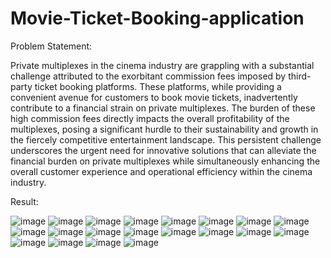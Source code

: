 # Movie-Ticket-Booking-application

 Problem Statement: 

Private multiplexes in the cinema industry are grappling with a substantial challenge attributed to the exorbitant commission fees imposed by third-party ticket booking platforms. These platforms, while providing a convenient avenue for customers to book movie tickets, inadvertently contribute to a financial strain on private multiplexes. The burden of these high commission fees directly impacts the overall profitability of the multiplexes, posing a significant hurdle to their sustainability and growth in the fiercely competitive entertainment landscape. This persistent challenge underscores the urgent need for innovative solutions that can alleviate the financial burden on private multiplexes while simultaneously enhancing the overall customer experience and operational efficiency within the cinema industry.

Result:

![image](https://github.com/Rohitmallade/Movie-Ticket-Booking-application/assets/101043511/94cb3778-3ee9-4457-a3bb-ca883e6b608a) 
![image](https://github.com/Rohitmallade/Movie-Ticket-Booking-application/assets/101043511/fc808127-5f84-48c7-bea7-72afe29b9262)
![image](https://github.com/Rohitmallade/Movie-Ticket-Booking-application/assets/101043511/1707e496-2dd5-4e40-9a85-9d933c23ee7f)
![image](https://github.com/Rohitmallade/Movie-Ticket-Booking-application/assets/101043511/e37703e1-adc7-449b-ba62-d4c1bf642f78)
![image](https://github.com/Rohitmallade/Movie-Ticket-Booking-application/assets/101043511/3974daa7-af14-485b-a645-cab246cd0af5)
![image](https://github.com/Rohitmallade/Movie-Ticket-Booking-application/assets/101043511/f3734467-cc4a-453c-bd0a-efcb25679b1a)
![image](https://github.com/Rohitmallade/Movie-Ticket-Booking-application/assets/101043511/27256bf0-f07c-4a4b-a1a1-c4d5cd9562a6)
![image](https://github.com/Rohitmallade/Movie-Ticket-Booking-application/assets/101043511/60d3e47b-158d-4e8a-a5ed-4acf898581fc)
![image](https://github.com/Rohitmallade/Movie-Ticket-Booking-application/assets/101043511/0332572a-c059-419f-9b7d-050f531b75a4)
![image](https://github.com/Rohitmallade/Movie-Ticket-Booking-application/assets/101043511/c9d4d9b8-e935-47c9-bd27-ab7d3a8dabd3)
![image](https://github.com/Rohitmallade/Movie-Ticket-Booking-application/assets/101043511/e6913d60-a1c5-4e65-a7d6-6617834fd966)
![image](https://github.com/Rohitmallade/Movie-Ticket-Booking-application/assets/101043511/f5576a78-5612-4898-9411-fb67f29c3b0b)
![image](https://github.com/Rohitmallade/Movie-Ticket-Booking-application/assets/101043511/ef4c5afa-3012-41b7-b188-344c9737d297)
![image](https://github.com/Rohitmallade/Movie-Ticket-Booking-application/assets/101043511/08e1c6c2-feb6-47e9-9b71-ca0797941f8b)
![image](https://github.com/Rohitmallade/Movie-Ticket-Booking-application/assets/101043511/84f9ce57-9d4a-48c4-aafa-1ac9bff86318)
![image](https://github.com/Rohitmallade/Movie-Ticket-Booking-application/assets/101043511/3e9df7aa-b60b-44b8-9826-e3f294a27df5)
![image](https://github.com/Rohitmallade/Movie-Ticket-Booking-application/assets/101043511/61830a6a-dc24-4130-8c9f-d9a91a450e50)
![image](https://github.com/Rohitmallade/Movie-Ticket-Booking-application/assets/101043511/94f8f713-5d63-4d22-923e-c7df77301b87)
![image](https://github.com/Rohitmallade/Movie-Ticket-Booking-application/assets/101043511/4413371e-1f1e-457c-af6f-908b509c2ecf)
![image](https://github.com/Rohitmallade/Movie-Ticket-Booking-application/assets/101043511/880eeb77-b3d7-45ba-a5ac-9159cb0cdc61)

